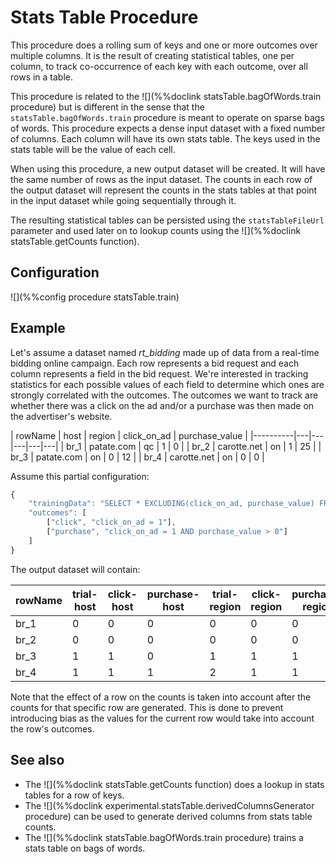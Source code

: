 # Stats Table Procedure

This procedure does a rolling sum of keys and one or more outcomes over multiple columns. It is 
the result of creating statistical tables, one per column, to track co-occurrence of each
key with each outcome, over all rows in a table.

This procedure is related to the ![](%%doclink statsTable.bagOfWords.train procedure) but 
is different in the sense that the `statsTable.bagOfWords.train` procedure is meant to 
operate on sparse bags of words. This procedure expects a dense input dataset with a fixed
number of columns. Each column will have its own stats table. The keys used in the stats table
will be the value of each cell.

When using this procedure, a new output dataset will be created. It will have the same number
of rows as the input dataset. The counts in each row of the output dataset will represent 
the counts in the stats tables at that point in the input dataset while going
sequentially through it.

The resulting statistical tables can be persisted using the `statsTableFileUrl` parameter
and used later on to lookup counts using the ![](%%doclink statsTable.getCounts function).

## Configuration

![](%%config procedure statsTable.train)

## Example

Let's assume a dataset named *rt_bidding* made up of data from a real-time bidding online campaign. Each row
represents a bid request and each column represents a field in the bid request. We're interested
in tracking statistics for each possible values of each field to determine which ones are 
strongly correlated with the outcomes. The outcomes we want to track are whether there was a click 
on the ad and/or a purchase was then made on the advertiser's website.


|  rowName   |  host  |  region  | click\_on\_ad | purchase_value |
|----------|---|---|---|---|---|
| br_1     | patate.com  | qc | 1 | 0 |
| br_2     | carotte.net | on | 1 | 25 |
| br_3     | patate.com | on | 0 | 12 |
| br_4     | carotte.net | on | 0 | 0 |

Assume this partial configuration:

```javascript
{
    "trainingData": "SELECT * EXCLUDING(click_on_ad, purchase_value) FROM rt_bidding ORDER BY rowName()",
    "outcomes": [
        ["click", "click_on_ad = 1"],
        ["purchase", "click_on_ad = 1 AND purchase_value > 0"]
    ]
}
```

The output dataset will contain:

|  rowName   |  trial-host  |  click-host | purchase-host | trial-region  | click-region | purchase-region |
|----------|---|---|---|---|---|---|
| br_1     | 0  | 0 | 0 | 0 | 0 | 0 |
| br_2     | 0  | 0 | 0 | 0 | 0 | 0 |
| br_3     | 1  | 1 | 0 | 1 | 1 | 1 |
| br_4     | 1  | 1 | 1 | 2 | 1 | 1 |

Note that the effect of a row on the counts is taken into account after the counts
for that specific row are generated. This is done to prevent introducing bias as the
values for the current row would take into account the row's outcomes.

## See also
* The ![](%%doclink statsTable.getCounts function) does a lookup in stats tables for a row of keys.
* The ![](%%doclink experimental.statsTable.derivedColumnsGenerator procedure) can be used to generate derived columns from stats table counts.
* The ![](%%doclink statsTable.bagOfWords.train procedure) trains a stats table on bags of words.

